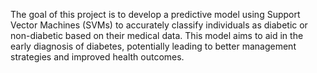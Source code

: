 The goal of this project is to develop a predictive model using Support Vector Machines (SVMs) to accurately classify individuals as diabetic or non-diabetic based on their medical data. This model aims to aid in the early diagnosis of diabetes, potentially leading to better management strategies and improved health outcomes.
